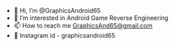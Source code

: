 - 👋 Hi, I’m @GraphicsAndroid65
- 👀 I’m interested in Android Game Reverse Engineering
- 📫 How to reach me GraphicsAnd65@gmail.com
- 📸 Instagram id - graphicsandroid65

<!---
GraphicsAndroid65/GraphicsAndroid65 is a ✨ special ✨ repository because its `README.md` (this file) appears on your GitHub profile.
You can click the Preview link to take a look at your changes.
--->
